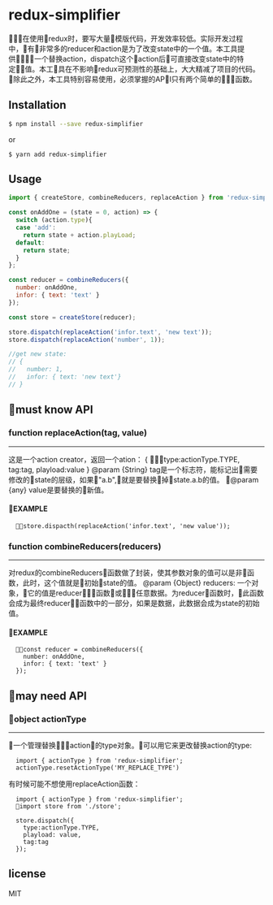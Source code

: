 # redux-simplifier

在使用redux时，要写大量模版代码，开发效率较低。实际开发过程中，有非常多的reducer和action是为了改变state中的一个值。本工具提供一个替换action，dispatch这个action后可直接改变state中的特定值。本工具在不影响redux可预测性的基础上，大大精减了项目的代码。
除此之外，本工具特别容易使用，必须掌握的API只有两个简单的函数。

## Installation

```bash
$ npm install --save redux-simplifier
```

or

```
$ yarn add redux-simplifier
```

## Usage

```js
import { createStore, combineReducers, replaceAction } from 'redux-simplifier';

const onAddOne = (state = 0, action) => {
  switch (action.type){
  case 'add':
    return state + action.playLoad;
  default:
    return state;
  }
};

const reducer = combineReducers({
  number: onAddOne,
  infor: { text: 'text' }
});

const store = createStore(reducer);

store.dispatch(replaceAction('infor.text', 'new text'));
store.dispatch(replaceAction('number', 1));

//get new state:
// {
//   number: 1,
//   infor: { text: 'new text'}
// }

```

## must know API

### function replaceAction(tag, value)
---
这是一个action creator，返回一个ation：
{
  type:actionType.TYPE,
  tag:tag,
  playload:value
}
@param {String} tag是一个标志符，能标记出需要修改的state的层级，如果"a.b",就是要替换掉state.a.b的值。
@param {any} value是要替换的新值。

#### EXAMPLE

```
  store.dispacth(replaceAction('infor.text', 'new value'));
```

### function combineReducers(reducers)
---
对redux的combineReducers函数做了封装，使其参数对象的值可以是非函数，此时，这个值就是初始state的值。
@param {Object} reducers: 一个对象，它的值是reducer函数或任意数据。为reducer函数时，此函数会成为最终reducer函数中的一部分，如果是数据，此数据会成为state的初始值。

#### EXAMPLE

```
  const reducer = combineReducers({
    number: onAddOne,
    infor: { text: 'text' }
  });
```

## may need API
### object actionType
---
一个管理替换action的type对象。可以用它来更改替换action的type:
```
  import { actionType } from 'redux-simplifier';
  actionType.resetActionType('MY_REPLACE_TYPE')
```
有时候可能不想使用replaceAction函数：
```
  import { actionType } from 'redux-simplifier';
  import store from './store';
  
  store.dispatch({
    type:actionType.TYPE,
    playload: value,
    tag:tag
  });
```
## license
MIT